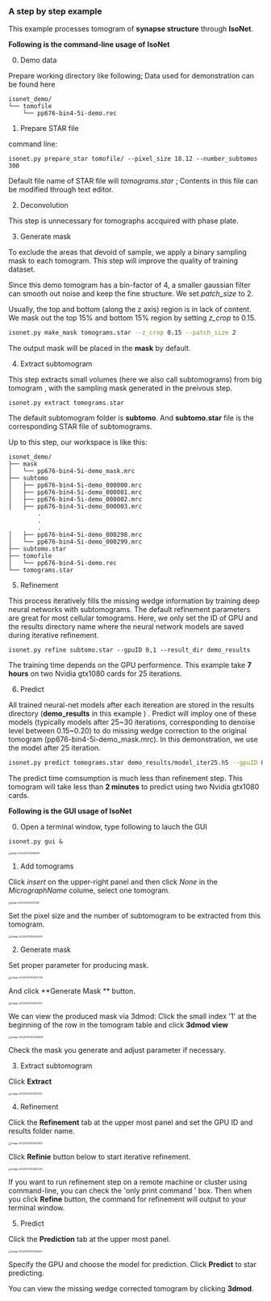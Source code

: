 ### A step by step example

This example processes tomogram of **synapse structure** through **IsoNet**.

**Following is the command-line usage of** **IsoNet**

0. Demo data

Prepare working directory like following; Data used for demonstration can be found here

```
isonet_demo/
└── tomofile
    └── pp676-bin4-5i-demo.rec
```

1. Prepare STAR file 

command line:

```
isonet.py prepare_star tomofile/ --pixel_size 18.12 --number_subtomos 300
```

Default file name of STAR file will *tomograms.star* ; Contents in this file can be modified through text editor.

2. Deconvolution

This step is unnecessary for tomographs accquired with phase plate.

3. Generate mask

To exclude the areas that devoid of sample, we apply a binary sampling mask to each tomogram. This step will improve the quality of training dataset.

Since this demo tomogram has a bin-factor of 4, a smaller gaussian filter can smooth out noise and keep the fine structure. We set *patch_size* to 2. 

Usually, the top and bottom (along the z axis) region is in lack of content. We mask out the top 15% and bottom 15% region by setting *z_crop* to 0.15.

```bash
isonet.py make_mask tomograms.star --z_crop 0.15 --patch_size 2
```

The output mask will be placed in the **mask** by default.

4. Extract subtomogram

This step extracts small volumes (here we also call subtomograms) from big tomogram , with the sampling mask generated in the preivous step.

```
isonet.py extract tomograms.star
```

The default subtomogram folder is **subtomo**. And **subtomo.star** file is the corresponding STAR file of subtomograms.

Up to this step, our workspace is like this:

```
isonet_demo/
├── mask
│   └── pp676-bin4-5i-demo_mask.mrc
├── subtomo
│   ├── pp676-bin4-5i-demo_000000.mrc
│   ├── pp676-bin4-5i-demo_000001.mrc
│   ├── pp676-bin4-5i-demo_000002.mrc
│   ├── pp676-bin4-5i-demo_000003.mrc
		.
		.
		.
│   ├── pp676-bin4-5i-demo_000298.mrc
│   └── pp676-bin4-5i-demo_000299.mrc
├── subtomo.star
├── tomofile
│   └── pp676-bin4-5i-demo.rec
└── tomograms.star
```



5. Refinement

This process iteratively fills the missing wedge information by training deep neural networks with subtomograms. The default refinement parameters are great for most cellular tomograms. Here, we only set the ID of GPU and the results directory name where the neural network models are saved during iterative refinement.

```
isonet.py refine subtomo.star --gpuID 0,1 --result_dir demo_results
```

The training time depends on the GPU performence. This example take **7 hours** on two Nvidia gtx1080 cards for 25 iterations.

6. Predict

All trained neural-net models after each itereation are stored in the results directory (**demo_results** in this example ) . Predict will imploy one of these models (typically models after 25~30 iterations, corresponding to denoise level between 0.15~0.20) to do missing wedge correction to the original tomogram (pp676-bin4-5i-demo_mask.mrc). In this demonstration, we use the model after 25 iteration.

```bash
isonet.py predict tomograms.star demo_results/model_iter25.h5 --gpuID 0,1
```

The predict time comsumption is much less than refinement step. This tomogram will take less than **2 minutes** to predict using two Nvidia gtx1080 cards.



**Following is the GUI usage of IsoNet**

0. Open a terminal window, type following to lauch the GUI

```
isonet.py gui &
```

<img src="/Users/hengzhang/Library/Mobile Documents/com~apple~CloudDocs/projects/missingwedge/figures/gui1.png" alt="image-20220207001846094" style="zoom:30%;" />

1. Add tomograms

Click *insert* on the upper-right panel and then click *None* in the *MicrographName* colume, select one tomogram.

<img src="/Users/hengzhang/Library/Mobile Documents/com~apple~CloudDocs/projects/missingwedge/figures/gui_addtomo.png" alt="image-20220207002107926" style="zoom:30%;" />

Set the pixel size and the number of subtomogram to be extracted from this tomogram.

<img src="/Users/hengzhang/Library/Mobile Documents/com~apple~CloudDocs/projects/missingwedge/figures/gui_settomo.png" alt="image-20220207002456475" style="zoom:33%;" />

2. Generate mask

Set proper parameter for producing mask.

<img src="/Users/hengzhang/Library/Mobile Documents/com~apple~CloudDocs/projects/missingwedge/figures/gui_genmask.png" alt="image-20220207002807345" style="zoom:33%;" />



And click **Generate Mask ** button.

<img src="/Users/hengzhang/Library/Mobile Documents/com~apple~CloudDocs/projects/missingwedge/figures/gui_clickmask.png" alt="image-20220207002915179" style="zoom:33%;" />

We can view the produced mask via 3dmod: Click the small index  '1'  at the beginning of the row in the tomogram table and click **3dmod view**

<img src="/Users/hengzhang/Library/Mobile Documents/com~apple~CloudDocs/projects/missingwedge/figures/gui_viewmask.png" alt="image-20220207003308839" style="zoom:33%;" />

Check the mask you generate and adjust parameter if necessary.

3. Extract subtomogram

Click **Extract**

<img src="/Users/hengzhang/Library/Mobile Documents/com~apple~CloudDocs/projects/missingwedge/figures/gui_clickextract.png" alt="image-20220207002915179" style="zoom:33%;" />

4. Refinement

Click the **Refinement** tab at the upper most panel and set the GPU ID and results folder name.

<img src="/Users/hengzhang/Library/Mobile Documents/com~apple~CloudDocs/projects/missingwedge/figures/gui_refinetab.png" alt="image-20220207003550613" style="zoom:33%;" />

Click **Refinie** button below to start iterative refinement.

<img src="/Users/hengzhang/Library/Mobile Documents/com~apple~CloudDocs/projects/missingwedge/figures/gui_clickrefine.png" alt="image-20220207003812744" style="zoom:33%;" />

If you want to run refinement step on a remote machine or cluster using command-line, you can check the 'only print command ' box. Then when you click **Refine** button, the command for refinement will output to your terminal window.

5. Predict

Click the **Prediction** tab at the upper most panel.

<img src="/Users/hengzhang/Library/Mobile Documents/com~apple~CloudDocs/projects/missingwedge/figures/gui_predick.png" alt="image-20220314193414624" style="zoom:33%;" />

Specify the GPU and choose the model for prediction. Click **Predict** to star predicting.

You can view the missing wedge corrected tomogram by clicking **3dmod**. 